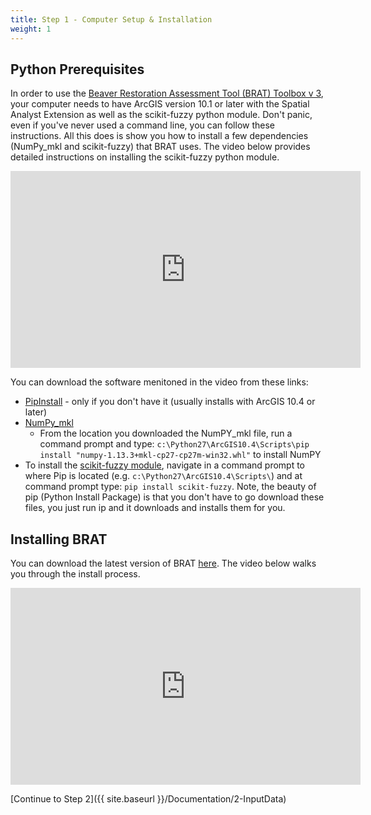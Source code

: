 ```yaml
---
title: Step 1 - Computer Setup & Installation
weight: 1
---
```

## Python Prerequisites
In order to use the [Beaver Restoration Assessment Tool (BRAT) Toolbox v 3](https://github.com/Riverscapes/pyBRAT/releases/latest), your computer needs to have ArcGIS version 10.1 or later with the Spatial Analyst Extension as well as the scikit-fuzzy python module. Don't panic, even if you've never used a command line, you can follow these instructions. All this does is show you how to install a few dependencies (NumPy_mkl and scikit-fuzzy) that BRAT uses. The video below provides detailed instructions on installing the scikit-fuzzy python module.

<iframe width="560" height="315" src="https://www.youtube.com/embed/6-Je5jtH-j8" frameborder="0" allowfullscreen></iframe>

You can download the software menitoned in the video from these links:
- [PipInstall](https://pip.pypa.io/en/stable/installing/) - only if you don't have it (usually installs with ArcGIS 10.4 or later)
- [NumPy_mkl](https://www.lfd.uci.edu/~gohlke/pythonlibs/#numpy)
   - From the location you downloaded the NumPY_mkl file, run a command prompt and type: `c:\Python27\ArcGIS10.4\Scripts\pip install "numpy-1.13.3+mkl-cp27-cp27m-win32.whl"` to install NumPY
- To install the [scikit-fuzzy module](https://pypi.python.org/pypi/scikit-fuzzy), navigate in a command prompt to where Pip is located (e.g.  `c:\Python27\ArcGIS10.4\Scripts\`) and at command prompt type: `pip install scikit-fuzzy`. Note, the beauty of pip (Python Install Package) is that you don't have to go download these files, you just run ip and it downloads and installs them for you. 

## Installing BRAT
You can download the latest version of BRAT [here](https://github.com/Riverscapes/pyBRAT/releases/latest). The video below walks you through the install process.

<iframe width="560" height="315" src="https://www.youtube.com/embed/MVEXXMOPTBI" frameborder="0" allow="autoplay; encrypted-media" allowfullscreen></iframe>

[Continue to Step 2]({{ site.baseurl }}/Documentation/2-InputData)